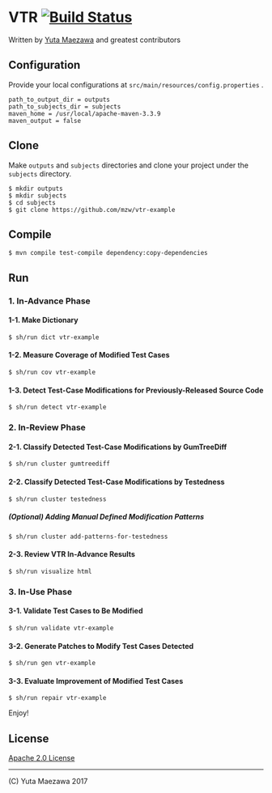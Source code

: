 # VTR [![Build Status](https://travis-ci.org/mzw/VTR.svg?branch=master)](https://travis-ci.org/mzw/VTR)

Written by [Yuta Maezawa](mailto:maezawa@nii.ac.jp) and greatest contributors

## Configuration

Provide your local configurations at `src/main/resources/config.properties` .

```
path_to_output_dir = outputs
path_to_subjects_dir = subjects
maven_home = /usr/local/apache-maven-3.3.9
maven_output = false
```

## Clone
Make `outputs` and `subjects` directories and clone your project under the `subjects` directory.

```
$ mkdir outputs
$ mkdir subjects
$ cd subjects
$ git clone https://github.com/mzw/vtr-example
```

## Compile

```
$ mvn compile test-compile dependency:copy-dependencies
```

## Run

### 1. In-Advance Phase

#### 1-1. Make Dictionary

```
$ sh/run dict vtr-example
```

#### 1-2.  Measure Coverage of Modified Test Cases

```
$ sh/run cov vtr-example
```

#### 1-3. Detect Test-Case Modifications for Previously-Released Source Code

```
$ sh/run detect vtr-example
```

### 2. In-Review Phase

#### 2-1. Classify Detected Test-Case Modifications by GumTreeDiff

```
$ sh/run cluster gumtreediff
```

#### 2-2. Classify Detected Test-Case Modifications by Testedness

```
$ sh/run cluster testedness
```

##### (Optional) Adding Manual Defined Modification Patterns

```
$ sh/run cluster add-patterns-for-testedness
```

#### 2-3. Review VTR In-Advance Results

```
$ sh/run visualize html
```

### 3. In-Use Phase

#### 3-1. Validate Test Cases to Be Modified

```
$ sh/run validate vtr-example
```

#### 3-2. Generate Patches to Modify Test Cases Detected

```
$ sh/run gen vtr-example
```

#### 3-3. Evaluate Improvement of Modified Test Cases

```
$ sh/run repair vtr-example
```

Enjoy!

## License
[Apache 2.0 License](http://www.apache.org/licenses/LICENSE-2.0)

----
(C) Yuta Maezawa 2017
